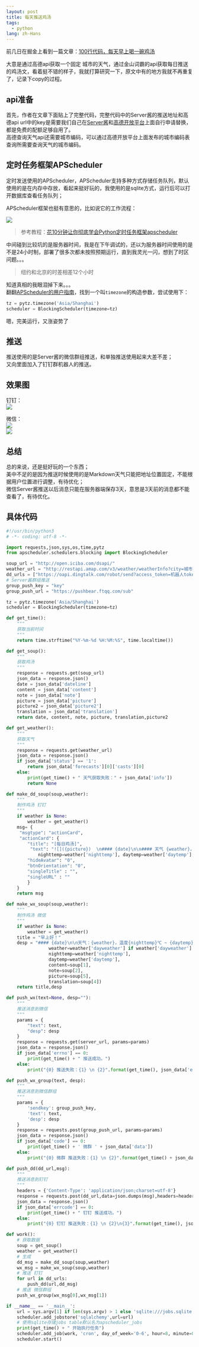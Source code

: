 ```yaml
---
layout: post
title: 每天推送鸡汤
tags:
  - python
lang: zh-Hans
---
```


<!--more-->

前几日在掘金上看到一篇文章：[100行代码，每天早上喝一碗鸡汤](https://juejin.im/post/5bb1dd23e51d456f087ba7c6)

大意是通过高德api获取一个固定    城市的天气，通过金山词霸的api获取每日推送的鸡汤文，看着挺不错的样子，我就打算研究一下，原文中有的地方我就不再重复了，记录下copy的过程。

## api准备

首先，作者在文章下面贴上了完整代码，完整代码中的Server酱的推送地址和高德api url中的key是需要我们自己在[Server酱](http://sc.ftqq.com/3.version)和[高德开放平台](https://lbs.amap.com/dev/)上面自行申请替换，都是免费的配额足够自用了。  
高德查询天气api还需要城市编码，可以通过高德开放平台上面发布的城市编码表查询所需要查询天气的城市编码。

## 定时任务框架APScheduler

定时发送使用的APScheduler，APScheduler支持多种方式存储任务队列，默认使用的是在内存中存放，看起来挺好玩的，我使用的是sqlite方式，运行后可以打开数据库查看任务队列；  

APScheduler框架也挺有意思的，比如说它的工作流程：

![](https://raw.githubusercontent.com/chen866/chen866.github.io/master/assets/images/2018-10-28-01.png)

> 参考教程：[花10分钟让你彻底学会Python定时任务框架apscheduler](https://www.jianshu.com/p/919a7627cafe)

中间碰到比较坑的是服务器时间，我是在下午调试的，还以为服务器时间使用的是不是24小时制，部署了很多次都未按照预期运行，直到我灵光一闪，想到了时区问题。。。

> 纽约和北京的时差相差12个小时

知道真相的我眼泪掉下来。。。  
翻翻[APScheduler的用户指南](https://apscheduler.readthedocs.io/en/latest/)，找到一个叫`timezone`的构造参数，尝试使用下：

```python
tz = pytz.timezone('Asia/Shanghai')
scheduler = BlockingScheduler(timezone=tz)
```

嗯，完美运行，又涨姿势了

## 推送

推送使用的是Server酱的微信群组推送，和单独推送使用起来大差不差；  
又向里面加入了钉钉群机器人的推送。

## 效果图

钉钉：  
![](https://raw.githubusercontent.com/chen866/chen866.github.io/master/assets/images/2018-10-28-02.png)

微信：  
![](https://raw.githubusercontent.com/chen866/chen866.github.io/master/assets/images/2018-10-28-04.png)  
![](https://raw.githubusercontent.com/chen866/chen866.github.io/master/assets/images/2018-10-28-03.png)

## 总结

总的来说，还是挺好玩的一个东西；  
美中不足的是因为推送时候使用的是Markdown天气只能把地址位置固定，不能根据用户位置进行调整，有待优化；  
微信Server酱推送以后消息只能在服务器端保存3天，意思是3天前的消息都不能查看了，有待优化。

## 具体代码

```python
#!/usr/bin/python3
# -*- coding: utf-8 -*-

import requests,json,sys,os,time,pytz
from apscheduler.schedulers.blocking import BlockingScheduler

soup_url = "http://open.iciba.com/dsapi/"
weather_url = "http://restapi.amap.com/v3/weather/weatherInfo?city=城市编码&key=高德地图key&extensions=all"
dd_urls = ["https://oapi.dingtalk.com/robot/send?access_token=机器人token"]
# Server酱群组推送
group_push_key = "key"
group_push_url = "https://pushbear.ftqq.com/sub"

tz = pytz.timezone('Asia/Shanghai')
scheduler = BlockingScheduler(timezone=tz)

def get_time():
    """
    获取当前时间
    """
    return time.strftime("%Y-%m-%d %H:%M:%S", time.localtime())

def get_soup():
    """
    获取鸡汤
    """
    response = requests.get(soup_url)
    json_data = response.json()
    date = json_data['dateline']
    content = json_data['content']
    note = json_data['note']
    picture = json_data['picture']
    picture2 = json_data['picture2']
    translation = json_data['translation']
    return date, content, note, picture, translation,picture2

def get_weather():
    """
    获取天气
    """
    response = requests.get(weather_url)
    json_data = response.json()
    if json_data['status'] == '1':
        return json_data['forecasts'][0]['casts'][0]
    else:
        print(get_time() + " 天气获取失败：" + json_data['info'])
        return None

def make_dd_soup(soup,weather):
    """
    制作鸡汤 钉钉
    """
    if weather is None:
        weather = get_weather()
    msg= {
     "msgtype": "actionCard",
     "actionCard": {
        "title": "[每日鸡汤]",
         "text": "![]({picture})  \n#### {date}\n\n#### 天气 {weather}，温度{nighttemp}℃ ~ {daytemp}℃。\n\n*{content}*\n\n#### {note}\n\n{translation}\n\n######  \n".format(date=soup[0], weather=weather['dayweather'] if weather['dayweather'] == weather['nightweather'] else weather['dayweather'] + "转" + weather['nightweather'],
            nighttemp=weather['nighttemp'], daytemp=weather['daytemp'],content=soup[1],note=soup[2],picture=soup[5],translation=soup[4]),
        "hideAvatar": "0",
        "btnOrientation": "0",
        "singleTitle" : "",
        "singleURL" : ""
        }
    }
    return msg

def make_wx_soup(soup,weather):
    """
    制作鸡汤 微信
    """
    if weather is None:
        weather = get_weather()
    title = "早上好！"
    desp = "#### {date}\n\n天气：{weather}，温度{nighttemp}℃ ~ {daytemp}℃。\n\n*{content}*\n\n{note}\n\n![]({picture})\n\n{translation}".format(date=soup[0],
                weather=weather['dayweather'] if weather['dayweather'] == weather['nightweather'] else weather['dayweather'] + "转" + weather['nightweather'],
                nighttemp=weather['nighttemp'],
                daytemp=weather['daytemp'],
                content=soup[1],
                note=soup[2],
                picture=soup[5],
                translation=soup[4])
    return title,desp

def push_wx(text=None, desp=""):
    """
    推送消息到微信
    """
    params = {
        "text": text,
        "desp": desp
    }
    response = requests.get(server_url, params=params)
    json_data = response.json()
    if json_data['errno'] == 0:
        print(get_time() + " 推送成功。")
    else:
        print("{0} 推送失败：{1} \n {2}".format(get_time(), json_data['errno'], json_data['errmsg']))

def push_wx_group(text, desp):
    """
    推送消息到微信群组
    """
    params = {
        'sendkey': group_push_key,
        'text': text,
        'desp': desp
    }
    response = requests.post(group_push_url, params=params)
    json_data = response.json()
    if json_data['code'] == 0:
        print(get_time() + ' 微群 ' + json_data['data'])
    else:
        print("{0} 微群 推送失败：{1} \n {2}".format(get_time() + json_data['message'], json_data['data']))

def push_dd(dd_url,msg):
    """
    推送消息到钉钉
    """
    headers = {'Content-Type': 'application/json;charset=utf-8'}
    response = requests.post(dd_url,data=json.dumps(msg),headers=headers)
    json_data = response.json()
    if json_data['errcode'] == 0:
        print(get_time() + " 钉钉 推送成功。")
    else:
        print("{0} 钉钉 推送失败：{1} \n {2}\n{3}".format(get_time(), json_data['errcode'], json_data['errmsg']),dd_url)

def work():
    # 获取数据
    soup = get_soup()
    weather = get_weather()
    # 生成
    dd_msg = make_dd_soup(soup,weather)
    wx_msg = make_wx_soup(soup,weather)
    # 推送 钉钉
    for url in dd_urls:
        push_dd(url,dd_msg)
    # 推送 微信群组
    push_wx_group(wx_msg[0],wx_msg[1])

if __name__ == '__main__':
    url = sys.argv[1] if len(sys.argv) > 1 else 'sqlite:///jobs.sqlite'
    scheduler.add_jobstore('sqlalchemy',url=url) 
    # 使用sqlite存储jobs table默认名为apscheduler_jobs
    print(get_time() + " 开始执行任务")
    scheduler.add_job(work, 'cron', day_of_week='0-6', hour=8, minute=00, second=00,id='data_id')
    scheduler.start()

```
